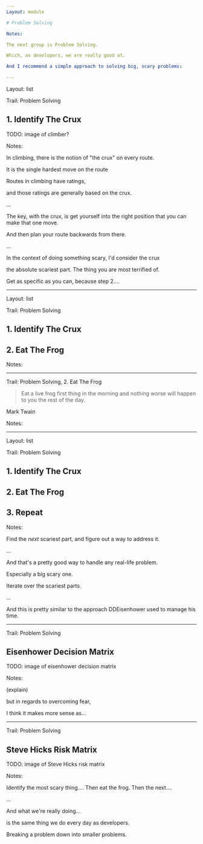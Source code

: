 ```yaml
---
Layout: module

# Problem Solving

Notes:

The next group is Problem Solving.

Which, as developers, we are really good at.

And I recommend a simple approach to solving big, scary problems:

---
```


Layout: list

Trail: Problem Solving

## **1. Identify The Crux**

TODO: image of climber?

Notes:

In climbing, there is the notion of "the crux" on every route.

It is the single hardest move on the route

Routes in climbing have ratings,

and those ratings are generally based on the crux.

...

The key, with the crux, is get yourself into the right position that you can make that one move.

And then plan your route backwards from there.

...

In the context of doing something scary, I'd consider the crux

the absolute scariest part. The thing you are most terrified of.

Get as specific as you can, because step 2....

---

Layout: list

Trail: Problem Solving

## 1. Identify The Crux

## **2. Eat The Frog**

Notes:

---

Trail: Problem Solving, 2. Eat The Frog

> Eat a live frog first thing in the morning and nothing worse will happen to you the rest of the day.

Mark Twain

Notes:

---

Layout: list

Trail: Problem Solving

## 1. Identify The Crux

## 2. Eat The Frog

## **3. Repeat**

<!-- .element: class="fragment" -->

Notes:

Find the _next_ scariest part, and figure out a way to address it.

...

And that's a pretty good way to handle any real-life problem.

Especially a big scary one.

Iterate over the scariest parts.

...

And this is pretty similar to the approach DDEisenhower used to manage his time.

---

Trail: Problem Solving

## Eisenhower Decision Matrix

TODO: image of eisenhower decision matrix

Notes:

(explain)

but in regards to overcoming fear,

I think it makes more sense as...

---

Trail: Problem Solving

## **Steve Hicks** Risk Matrix

TODO: image of Steve Hicks risk matrix

Notes:

Identify the most scary thing....
Then eat the frog.
Then the next....

...

And what we're really doing...

is the same thing we do every day as developers.

Breaking a problem down into smaller problems.
